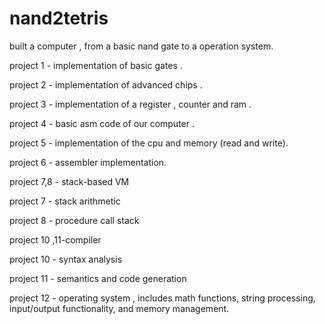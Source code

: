 # nand2tetris
built a computer , from a basic nand gate to a operation system.

project 1 - implementation of basic gates .

project 2 - implementation of advanced chips .

project 3 - implementation of a register , counter and ram .

project 4 - basic asm code of our computer .

project 5 - implementation of the cpu and memory (read and write).

project 6 - assembler implementation.

project 7,8 -  stack-based VM

project 7 - stack arithmetic

project 8 - procedure call stack

project 10 ,11-compiler 

project 10 - syntax analysis

project 11 - semantics and code generation

project 12 - operating system , includes math functions, string processing, input/output functionality, and memory management. 
